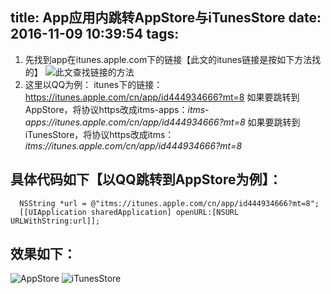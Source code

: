 title: App应用内跳转AppStore与iTunesStore
date: 2016-11-09 10:39:54
tags:
---

1.  先找到app在itunes.apple.com下的链接【此文的itunes链接是按如下方法找的】
    ![此文查找链接的方法](http://7xrirn.com1.z0.glb.clouddn.com/blogitunes.png) 
2.  这里以QQ为例：
    itunes下的链接：https://itunes.apple.com/cn/app/id444934666?mt=8
    如果要跳转到AppStore，将协议https改成itms-apps：*itms-apps://itunes.apple.com/cn/app/id444934666?mt=8*
    如果要跳转到iTunesStore，将协议https改成itms：*itms://itunes.apple.com/cn/app/id444934666?mt=8*

<!-- more -->
具体代码如下【以QQ跳转到AppStore为例】：
---
```
  NSString *url = @"itms://itunes.apple.com/cn/app/id444934666?mt=8";
  [[UIApplication sharedApplication] openURL:[NSURL URLWithString:url]];
```

效果如下：
---
![AppStore](http://7xrirn.com1.z0.glb.clouddn.com/blogAppStore.png) 
![iTunesStore](http://7xrirn.com1.z0.glb.clouddn.com/blogiTunesStore.png) 

